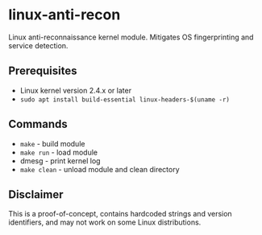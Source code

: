 # linux-anti-recon
Linux anti-reconnaissance kernel module. Mitigates OS fingerprinting and service detection.

## Prerequisites
- Linux kernel version 2.4.x or later
- `sudo apt install build-essential linux-headers-$(uname -r)`

## Commands
- `make` - build module
- `make run` - load module
- dmesg - print kernel log
- `make clean` - unload module and clean directory

## Disclaimer
This is a proof-of-concept, contains hardcoded strings and version identifiers, and may not work on some Linux distributions.
